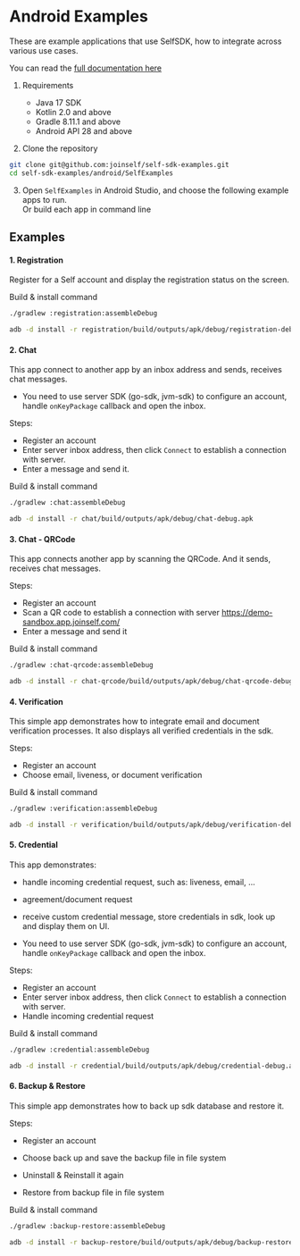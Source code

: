 # Android Examples

These are example applications that use SelfSDK, how to integrate across various use cases.

You can read the [full documentation here](https://docs.joinself.com/introduction/overview/)

1. Requirements
   - Java 17 SDK
   - Kotlin 2.0 and above
   - Gradle 8.11.1 and above
   - Android API 28 and above
   
2. Clone the repository   
```bash
git clone git@github.com:joinself/self-sdk-examples.git
cd self-sdk-examples/android/SelfExamples
```

3. Open `SelfExamples` in Android Studio, and choose the following example apps to run.   
Or build each app in command line

## Examples

#### 1. Registration

Register for a Self account and display the registration status on the screen.

Build & install command  
```bash
./gradlew :registration:assembleDebug

adb -d install -r registration/build/outputs/apk/debug/registration-debug.apk
```

#### 2. Chat

This app connect to another app by an inbox address and sends, receives chat messages.

- You need to use server SDK (go-sdk, jvm-sdk) to configure an account, handle `onKeyPackage` callback and open the inbox.

Steps:
  - Register an account
  - Enter server inbox address, then click `Connect` to establish a connection with server.
  - Enter a message and send it.

Build & install command   
```bash
./gradlew :chat:assembleDebug

adb -d install -r chat/build/outputs/apk/debug/chat-debug.apk
```

#### 3. Chat - QRCode

This app connects another app by scanning the QRCode. And it sends, receives chat messages.

Steps:
  - Register an account
  - Scan a QR code to establish a connection with server https://demo-sandbox.app.joinself.com/
  - Enter a message and send it

Build & install command   
```bash
./gradlew :chat-qrcode:assembleDebug

adb -d install -r chat-qrcode/build/outputs/apk/debug/chat-qrcode-debug.apk
```

#### 4. Verification

This simple app demonstrates how to integrate email and document verification processes.
It also displays all verified credentials in the sdk.

Steps:
  - Register an account
  - Choose email, liveness, or document verification

Build & install command   
```bash
./gradlew :verification:assembleDebug

adb -d install -r verification/build/outputs/apk/debug/verification-debug.apk
```

#### 5. Credential

This app demonstrates: 
- handle incoming credential request, such as: liveness, email, ...
- agreement/document request
- receive custom credential message, store credentials in sdk, look up and display them on UI.

- You need to use server SDK (go-sdk, jvm-sdk) to configure an account, handle `onKeyPackage` callback and open the inbox.

Steps:
  - Register an account
  - Enter server inbox address, then click `Connect` to establish a connection with server.
  - Handle incoming credential request

Build & install command   
```bash
./gradlew :credential:assembleDebug

adb -d install -r credential/build/outputs/apk/debug/credential-debug.apk
```

#### 6. Backup & Restore

This simple app demonstrates how to back up sdk database and restore it.

Steps:
- Register an account
- Choose back up and save the backup file in file system

- Uninstall & Reinstall it again
- Restore from backup file in file system

Build & install command
```bash
./gradlew :backup-restore:assembleDebug

adb -d install -r backup-restore/build/outputs/apk/debug/backup-restore-debug.apk
```